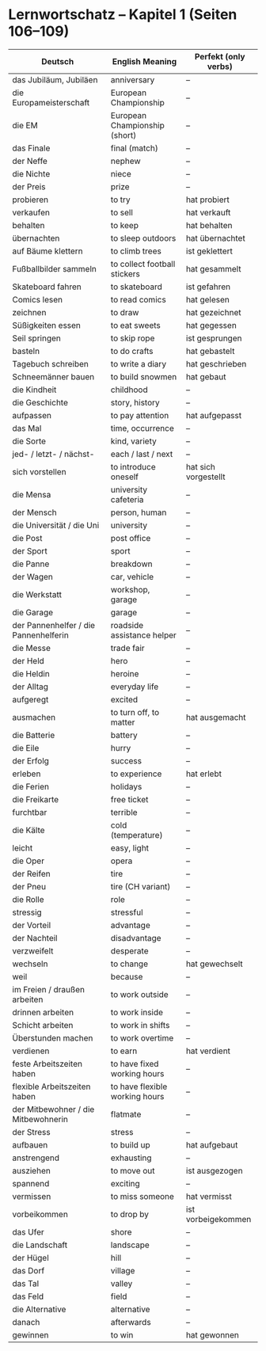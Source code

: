 # Lernwortschatz – Kapitel 1 (Seiten 106–109)

| Deutsch                              | English Meaning                  | Perfekt (only verbs)       |
|--------------------------------------|----------------------------------|-------------------------------|
| das Jubiläum, Jubiläen               | anniversary                      | –                             |
| die Europameisterschaft              | European Championship            | –                             |
| die EM                               | European Championship (short)   | –                             |
| das Finale                           | final (match)                    | –                             |
| der Neffe                            | nephew                           | –                             |
| die Nichte                           | niece                            | –                             |
| der Preis                            | prize                            | –                             |
| probieren                            | to try                           | hat probiert                  |
| verkaufen                            | to sell                          | hat verkauft                  |
| behalten                             | to keep                          | hat behalten                  |
| übernachten                          | to sleep outdoors                | hat übernachtet               |
| auf Bäume klettern                   | to climb trees                   | ist geklettert                |
| Fußballbilder sammeln                | to collect football stickers     | hat gesammelt                 |
| Skateboard fahren                    | to skateboard                    | ist gefahren                  |
| Comics lesen                         | to read comics                   | hat gelesen                   |
| zeichnen                             | to draw                          | hat gezeichnet                |
| Süßigkeiten essen                    | to eat sweets                    | hat gegessen                  |
| Seil springen                        | to skip rope                     | ist gesprungen                |
| basteln                              | to do crafts                     | hat gebastelt                 |
| Tagebuch schreiben                   | to write a diary                 | hat geschrieben               |
| Schneemänner bauen                   | to build snowmen                 | hat gebaut                    |
| die Kindheit                         | childhood                        | –                             |
| die Geschichte                       | story, history                   | –                             |
| aufpassen                            | to pay attention                 | hat aufgepasst                |
| das Mal                              | time, occurrence                 | –                             |
| die Sorte                            | kind, variety                    | –                             |
| jed- / letzt- / nächst-              | each / last / next               | –                             |
| sich vorstellen                      | to introduce oneself             | hat sich vorgestellt          |
| die Mensa                            | university cafeteria             | –                             |
| der Mensch                           | person, human                    | –                             |
| die Universität / die Uni            | university                       | –                             |
| die Post                             | post office                      | –                             |
| der Sport                            | sport                            | –                             |
| die Panne                            | breakdown                        | –                             |
| der Wagen                            | car, vehicle                     | –                             |
| die Werkstatt                        | workshop, garage                 | –                             |
| die Garage                           | garage                           | –                             |
| der Pannenhelfer / die Pannenhelferin | roadside assistance helper     | –                             |
| die Messe                            | trade fair                       | –                             |
| der Held                             | hero                             | –                             |
| die Heldin                           | heroine                          | –                             |
| der Alltag                           | everyday life                    | –                             |
| aufgeregt                            | excited                          | –                             |
| ausmachen                            | to turn off, to matter           | hat ausgemacht                |
| die Batterie                         | battery                          | –                             |
| die Eile                             | hurry                            | –                             |
| der Erfolg                           | success                          | –                             |
| erleben                              | to experience                    | hat erlebt                    |
| die Ferien                           | holidays                         | –                             |
| die Freikarte                        | free ticket                      | –                             |
| furchtbar                            | terrible                         | –                             |
| die Kälte                            | cold (temperature)               | –                             |
| leicht                               | easy, light                      | –                             |
| die Oper                             | opera                            | –                             |
| der Reifen                           | tire                             | –                             |
| der Pneu                             | tire (CH variant)                | –                             |
| die Rolle                            | role                             | –                             |
| stressig                             | stressful                        | –                             |
| der Vorteil                          | advantage                        | –                             |
| der Nachteil                         | disadvantage                     | –                             |
| verzweifelt                          | desperate                        | –                             |
| wechseln                             | to change                        | hat gewechselt                |
| weil                                 | because                          | –                             |
| im Freien / draußen arbeiten         | to work outside                  | –                             |
| drinnen arbeiten                     | to work inside                   | –                             |
| Schicht arbeiten                     | to work in shifts                | –                             |
| Überstunden machen                   | to work overtime                 | –                             |
| verdienen                            | to earn                          | hat verdient                  |
| feste Arbeitszeiten haben            | to have fixed working hours      | –                             |
| flexible Arbeitszeiten haben         | to have flexible working hours   | –                             |
| der Mitbewohner / die Mitbewohnerin  | flatmate                         | –                             |
| der Stress                           | stress                           | –                             |
| aufbauen                             | to build up                      | hat aufgebaut                 |
| anstrengend                          | exhausting                       | –                             |
| ausziehen                            | to move out                      | ist ausgezogen                |
| spannend                             | exciting                         | –                             |
| vermissen                            | to miss someone                  | hat vermisst                  |
| vorbeikommen                         | to drop by                       | ist vorbeigekommen            |
| das Ufer                             | shore                            | –                             |
| die Landschaft                       | landscape                        | –                             |
| der Hügel                            | hill                             | –                             |
| das Dorf                             | village                          | –                             |
| das Tal                              | valley                           | –                             |
| das Feld                             | field                            | –                             |
| die Alternative                      | alternative                      | –                             |
| danach                               | afterwards                       | –                             |
| gewinnen                             | to win                           | hat gewonnen                  |

